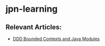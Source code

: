 # jpn-learning

## Relevant Articles:

- [DDD Bounded Contexts and Java Modules](https://www.baeldung.com/java-modules-ddd-bounded-contexts)
